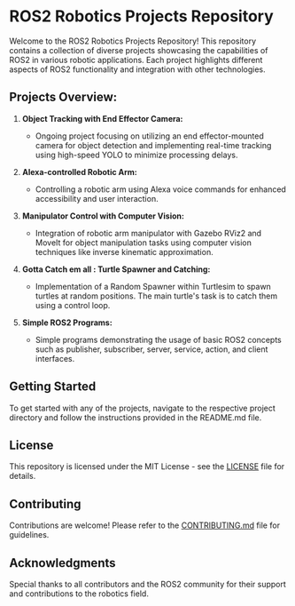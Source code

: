 # ROS2 Robotics Projects Repository

Welcome to the ROS2 Robotics Projects Repository! This repository contains a collection of diverse projects showcasing the capabilities of ROS2 in various robotic applications. Each project highlights different aspects of ROS2 functionality and integration with other technologies.

## Projects Overview:

1. **Object Tracking with End Effector Camera:**
   - Ongoing project focusing on utilizing an end effector-mounted camera for object detection and implementing real-time tracking using high-speed YOLO to minimize processing delays.

2. **Alexa-controlled Robotic Arm:**
   - Controlling a robotic arm using Alexa voice commands for enhanced accessibility and user interaction.

3. **Manipulator Control with Computer Vision:**
   - Integration of robotic arm manipulator with Gazebo RViz2 and MoveIt for object manipulation tasks using computer vision techniques like inverse kinematic approximation.

4. **Gotta Catch em all : Turtle Spawner and Catching:**
   - Implementation of a Random Spawner within Turtlesim to spawn turtles at random positions. The main turtle's task is to catch them using a control loop.

5. **Simple ROS2 Programs:**
   - Simple programs demonstrating the usage of basic ROS2 concepts such as publisher, subscriber, server, service, action, and client interfaces.

## Getting Started

To get started with any of the projects, navigate to the respective project directory and follow the instructions provided in the README.md file.

## License

This repository is licensed under the MIT License - see the [LICENSE](LICENSE) file for details.

## Contributing

Contributions are welcome! Please refer to the [CONTRIBUTING.md](CONTRIBUTING.md) file for guidelines.

## Acknowledgments

Special thanks to all contributors and the ROS2 community for their support and contributions to the robotics field.
